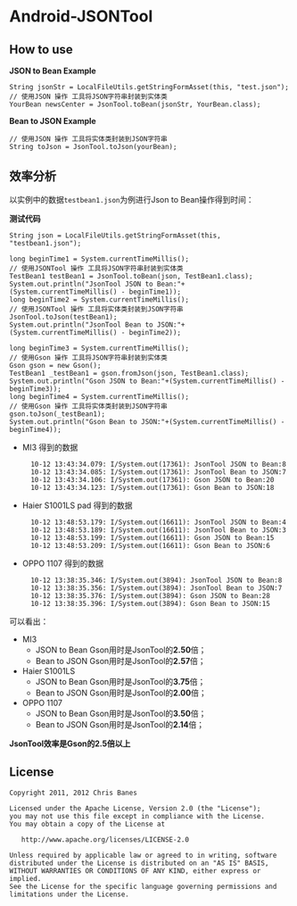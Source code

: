 # Android-JSONTool

## How to use ##

**JSON to Bean Example**


	String jsonStr = LocalFileUtils.getStringFormAsset(this, "test.json");
	// 使用JSON 操作 工具将JSON字符串封装到实体类
	YourBean newsCenter = JsonTool.toBean(jsonStr, YourBean.class);

**Bean to JSON Example**

	// 使用JSON 操作 工具将实体类封装到JSON字符串
	String toJson = JsonTool.toJson(yourBean);

## 效率分析 ##

以实例中的数据`testbean1.json`为例进行Json to Bean操作得到时间：

**测试代码**

	String json = LocalFileUtils.getStringFormAsset(this, "testbean1.json");
	
	long beginTime1 = System.currentTimeMillis();
    // 使用JSONTool 操作 工具将JSON字符串封装到实体类
    TestBean1 testBean1 = JsonTool.toBean(json, TestBean1.class);
	System.out.println("JsonTool JSON to Bean:"+(System.currentTimeMillis() - beginTime1));
	long beginTime2 = System.currentTimeMillis();
	// 使用JSONTool 操作 工具将实体类封装到JSON字符串
	JsonTool.toJson(testBean1);
	System.out.println("JsonTool Bean to JSON:"+(System.currentTimeMillis() - beginTime2));

	long beginTime3 = System.currentTimeMillis();
    // 使用Gson 操作 工具将JSON字符串封装到实体类
	Gson gson = new Gson();
    TestBean1 _testBean1 = gson.fromJson(json, TestBean1.class);
	System.out.println("Gson JSON to Bean:"+(System.currentTimeMillis() - beginTime3));
	long beginTime4 = System.currentTimeMillis();
	// 使用Gson 操作 工具将实体类封装到JSON字符串
	gson.toJson(_testBean1);
	System.out.println("Gson Bean to JSON:"+(System.currentTimeMillis() - beginTime4));


- MI3 得到的数据

		10-12 13:43:34.079: I/System.out(17361): JsonTool JSON to Bean:8
		10-12 13:43:34.085: I/System.out(17361): JsonTool Bean to JSON:7
		10-12 13:43:34.106: I/System.out(17361): Gson JSON to Bean:20
		10-12 13:43:34.123: I/System.out(17361): Gson Bean to JSON:18

- Haier S1001LS pad 得到的数据

		10-12 13:48:53.179: I/System.out(16611): JsonTool JSON to Bean:4
		10-12 13:48:53.189: I/System.out(16611): JsonTool Bean to JSON:3
		10-12 13:48:53.199: I/System.out(16611): Gson JSON to Bean:15
		10-12 13:48:53.209: I/System.out(16611): Gson Bean to JSON:6

- OPPO 1107 得到的数据
		
		10-12 13:38:35.346: I/System.out(3894): JsonTool JSON to Bean:8
		10-12 13:38:35.356: I/System.out(3894): JsonTool Bean to JSON:7
		10-12 13:38:35.376: I/System.out(3894): Gson JSON to Bean:28
		10-12 13:38:35.396: I/System.out(3894): Gson Bean to JSON:15

可以看出：

- MI3
	- JSON to Bean Gson用时是JsonTool的**2.50**倍；
	- Bean to JSON Gson用时是JsonTool的**2.57**倍；
- Haier S1001LS
	- JSON to Bean Gson用时是JsonTool的**3.75**倍；
	- Bean to JSON Gson用时是JsonTool的**2.00**倍；
- OPPO 1107
	- JSON to Bean Gson用时是JsonTool的**3.50**倍；
	- Bean to JSON Gson用时是JsonTool的**2.14**倍；

**JsonTool效率是Gson的2.5倍以上**


## License

    Copyright 2011, 2012 Chris Banes

    Licensed under the Apache License, Version 2.0 (the "License");
    you may not use this file except in compliance with the License.
    You may obtain a copy of the License at

       http://www.apache.org/licenses/LICENSE-2.0

    Unless required by applicable law or agreed to in writing, software
    distributed under the License is distributed on an "AS IS" BASIS,
    WITHOUT WARRANTIES OR CONDITIONS OF ANY KIND, either express or implied.
    See the License for the specific language governing permissions and
    limitations under the License.